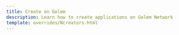 ```yaml
---
title: Create on Golem
description: Learn how to create applications on Golem Network
template: overrides/Ncreators.html
---
```

